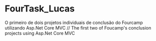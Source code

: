 # FourTask_Lucas
O primeiro de dois projetos individuais de conclusão do Fourcamp utilizando Asp.Net Core MVC // The first two of Foucamp's conclusion projects using Asp.Net Core MVC
